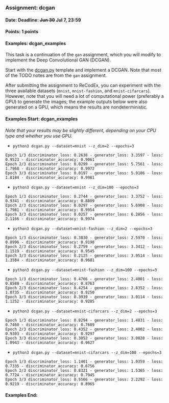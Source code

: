 ### Assignment: dcgan
#### Date: Deadline: ~~Jun 30~~ Jul 7, 23:59
#### Points: 1 points
#### Examples: dcgan_examples

This task is a continuation of the `gan` assignment, which you will modify to
implement the Deep Convolutional GAN (DCGAN).

Start with the
[dcgan.py](https://github.com/ufal/npfl114/tree/past-2021/labs/12/dcgan.py)
template and implement a DCGAN. Note that most of the TODO notes are from
the `gan` assignment.

After submitting the assignment to ReCodEx, you can experiment with the three
available datasets (`mnist`, `mnist-fashion`, and `mnist-cifarcars`). However,
note that you will need a lot of computational power (preferably a GPU) to
generate the images; the example outputs below were also generated on a GPU,
which means the results are nondeterministic.

#### Examples Start: dcgan_examples
_Note that your results may be slightly different, depending on your CPU type and whether you use GPU._
- `python3 dcgan.py --dataset=mnist --z_dim=2 --epochs=3`
```
Epoch 1/3 discriminator_loss: 0.2638 - generator_loss: 3.3597 - loss: 0.9523 - discriminator_accuracy: 0.9061
Epoch 2/3 discriminator_loss: 0.0299 - generator_loss: 5.7561 - loss: 1.7968 - discriminator_accuracy: 0.9972
Epoch 3/3 discriminator_loss: 0.0197 - generator_loss: 5.9106 - loss: 1.8184 - discriminator_accuracy: 0.9981
```
- `python3 dcgan.py --dataset=mnist --z_dim=100 --epochs=3`
```
Epoch 1/3 discriminator_loss: 0.2744 - generator_loss: 3.3752 - loss: 0.9341 - discriminator_accuracy: 0.8809
Epoch 2/3 discriminator_loss: 0.0297 - generator_loss: 5.6908 - loss: 1.7981 - discriminator_accuracy: 0.9954
Epoch 3/3 discriminator_loss: 0.0257 - generator_loss: 6.2856 - loss: 2.1166 - discriminator_accuracy: 0.9974
```
- `python3 dcgan.py --dataset=mnist-fashion --z_dim=2 --epochs=3`
```
Epoch 1/3 discriminator_loss: 0.3830 - generator_loss: 2.5970 - loss: 0.8996 - discriminator_accuracy: 0.9198
Epoch 2/3 discriminator_loss: 0.2759 - generator_loss: 3.3412 - loss: 1.1519 - discriminator_accuracy: 0.9545
Epoch 3/3 discriminator_loss: 0.2125 - generator_loss: 3.9514 - loss: 1.3584 - discriminator_accuracy: 0.9681
```
- `python3 dcgan.py --dataset=mnist-fashion --z_dim=100 --epochs=3`
```
Epoch 1/3 discriminator_loss: 0.4766 - generator_loss: 2.4001 - loss: 0.8588 - discriminator_accuracy: 0.8763
Epoch 2/3 discriminator_loss: 0.4254 - generator_loss: 2.8352 - loss: 1.0735 - discriminator_accuracy: 0.9250
Epoch 3/3 discriminator_loss: 0.3939 - generator_loss: 3.0114 - loss: 1.1252 - discriminator_accuracy: 0.9285
```
- `python3 dcgan.py --dataset=mnist-cifarcars --z_dim=2 --epochs=3`
```
Epoch 1/3 discriminator_loss: 0.8294 - generator_loss: 1.4831 - loss: 0.7460 - discriminator_accuracy: 0.7689
Epoch 2/3 discriminator_loss: 0.4352 - generator_loss: 2.4002 - loss: 0.9303 - discriminator_accuracy: 0.9297
Epoch 3/3 discriminator_loss: 0.3052 - generator_loss: 3.0020 - loss: 1.0943 - discriminator_accuracy: 0.9627
```
- `python3 dcgan.py --dataset=mnist-cifarcars --z_dim=100 --epochs=3`
```
Epoch 1/3 discriminator_loss: 1.1401 - generator_loss: 1.0359 - loss: 0.7335 - discriminator_accuracy: 0.6756
Epoch 2/3 discriminator_loss: 0.8321 - generator_loss: 1.5365 - loss: 0.7724 - discriminator_accuracy: 0.7945
Epoch 3/3 discriminator_loss: 0.5566 - generator_loss: 2.2292 - loss: 0.9219 - discriminator_accuracy: 0.8965
```
#### Examples End:
